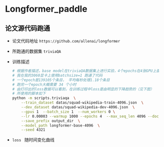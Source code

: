 # Longformer_paddle



## 论文源代码跑通

* 论文代码地址 `https://github.com/allenai/longformer`

* 所跑通的数据集 `triviaQA`

* 训练描述

  ```bash
  # 根据作者描述，base model在triviaQA数据集上进行实验，4个epochs在4张GPU上面运行了一天
  # 我在我的3060显卡上使用batchsize=1 跑通了代码
  # 一个epoch是139105个条目， 平均每秒处理1.18个条目
  # 跑完一个epoch大概需要 34 个小时
  # 由打印出的loss数据可以看到，在训练过程中loss是由明显的下降趋势的（见下图）
  # 所使用的脚本如下
  python -m scripts.triviaqa  \
      --train_dataset datas/squad-wikipedia-train-4096.json  \
      --dev_dataset datas/squad-wikipedia-dev-4096.json  \
      --gpus 1  --batch_size 1  --num_workers 0 \
      --lr 0.00003 --warmup 1000 --epochs 4  --max_seq_len 4096 --doc_stride -1  \
      --save_prefix output_dir  \
      --model_path longformer-base-4096  \
      --seed 4321
  ```

* `loss `  随时间变化曲线

